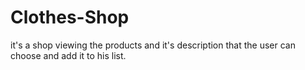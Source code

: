 # Clothes-Shop
it's a shop viewing the products and it's description that the user can choose and add it to his list.
